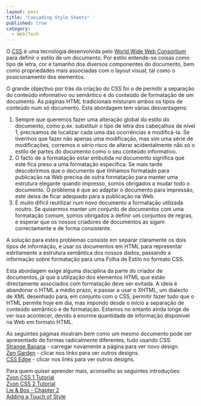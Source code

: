 ```yaml
---
layout: post
title: "Cascading Style Sheets"
published: true
category:
  - Web/Tech
---
```

<p>O <a href="http://www.w3.org/Style/CSS/">CSS</a> é uma tecnologia desenvolvida pelo <a href="http://www.w3.org/">World Wide Web Consortium</a> para definir o estilo de um documento. Por estilo entende-se coisas como tipo de letra, cor e tamanho dos diversos componentes do documento, bem como propriedades mais associadas com o layout visual, tal como o posicionamento dos elementos.</p>

<p>O grande objectivo por trás da criação do CSS foi o de permitir a separação do conteúdo informativo ou semântico e do conteúdo de formatação de um documento. As páginas HTML tradicionais misturam ambos os tipos de conteúdo num só documento. Esta abordagem tem várias desvantagens:<ol><li>Sempre que queremos fazer uma alteração global do estilo do documento, como p.ex. substituir o tipo de letra dos cabeçalhos de nível 1, precisamos de localizar cada uma das ocorrências e modificá-la. Se tivermos que fazer não apenas uma modificação, mas sim uma série de modificações, corremos o sério risco de alterar acidentalmente não só o estilo de partes do documento como o seu conteúdo informativo.</li><li>O facto de a formatação estar embutida no documento significa que este fica preso a uma formatação específica. Se mais tarde descobrirmos que o documento que tinhamos formatado para publicação na Web precisa de outra formatação para manter uma estrutura elegante quando impresso, somos obrigados a mudar todo o documento. O problema é que ao adaptar o documento para impressão, este deixa de ficar adequado para a publicação na Web.</li><li>É muito difícil reutilizar num novo documento a formatação utilizada noutro. Se quisermos manter um conjunto de documentos com uma formatação comum, somos obrigados a definir um conjuntos de regras, e esperar que os nossos criadores de documentos as sigam correctamente e de forma consistente.</li></ol>A solução para estes problemas consiste em separar claramente os dois tipos de informação, e usar os documentos em HTML para representar estritamente a estrutura semântica dos nossos dados, passando a informação sobre formatação para uma Folha de Estilo no formato CSS.</p>

<p>Esta abordagem exige alguma disciplina da parte do criador de documentos, já que a utilização dos elementos HTML que estão directamente associados com formatação deve ser evitada. A ideia é abandonar o HTML a médio prazo, e passar a usar o XHTML, um dialecto de XML desenhado para, em conjunto com o CSS, permitir fazer tudo que o HTML permite hoje em dia, mas impondo desde o início a separação de conteúdo semântico e de formatação. Estamos no entanto ainda longe de ver isso acontecer, devido à enorme quantidade de informação disponível na Web em formato HTML.</p>

<p>As seguintes páginas mostram bem como um mesmo documento pode ser apresentado de formas radicalmente diferentes, tudo usando CSS:<br />
<a href="http://www.strangebanana.com/generator.aspx">Strange Banana</a> - carregar novamente a página para ver novo design.<br />
<a href="http://www.csszengarden.com/">Zen Garden</a> - clicar nos links para ver outros designs.<br />
<a href="http://www.meyerweb.com/eric/css/edge/">CSS Edge</a> - clicar nos links para ver outros designs.</p>

<p>Para quem quiser aprender mais, aconselho as seguintes introduções:<br />
<a href="http://www.zvon.org/xxl/CSSTutorial/Output/">Zvon CSS 1 Tutorial</a><br />
<a href="http://www.zvon.org/xxl/CSS2Tutorial/General/htmlIntro.html">Zvon CSS 2 Tutorial</a><br />
<a href="http://www.w3.org/Style/LieBos2e/enter/">Lie & Bos - Chapter 2</a><br />
<a href="http://www.w3.org/MarkUp/Guide/Style">Adding a Touch of Style</a></p>

